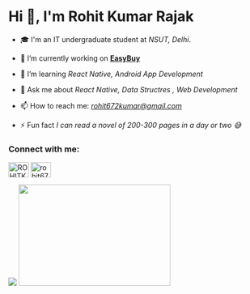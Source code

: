 <!-- ### Hi, I'm Rohit Kumar Rajak 👋


- 🎓 I'm an IT undergraduate student at *NSUT, Delhi*.
- 🌱 I’m *learning* Data Structures and Algorithms.
- 💬 *Ask me about*: Reactjs or any tech related stuff.
- 📫 *How to reach me*: [LinkedIn](https://www.linkedin.com/in/rohit672/), [Twitter](https://twitter.com/ROHITKU82793505)                    
- ⚡ *Fun fact*: I can read a novel of 300 pages in a day or two.
- 😄 *Pronouns*: He/His

<p float="left">
  <img src="https://github-readme-stats.vercel.app/api?username=manojnsut&&show_icons=true&count_private=true&include_all_commits=true" />
  <img src="https://github-readme-stats.vercel.app/api/top-langs/?username=manojnsut" width="300" height="200"/>
</p>
 -->
 
 <h1>Hi 👋, I'm Rohit Kumar Rajak</h1>


<!-- <p align="left">  </p> -->

<!-- <p align="left"> <a href="https://twitter.com/jonam_lehgab" target="blank"><img src="https://img.shields.io/twitter/follow/jonam_lehgab?logo=twitter&style=for-the-badge" alt="jonam_lehgab" /></a> </p> -->
- 🎓 I'm an IT undergraduate student at *NSUT, Delhi*.
- 🔭 I’m currently working on **[EasyBuy](https://github.com/rohit672/EasyBuy)**

- 🌱 I’m learning *React Native, Android App Development*

- 💬 Ask me about *React Native, Data Structres , Web Development*

- 📫 How to reach me: *rohit672kumar@gmail.com*

- ⚡ Fun fact *I can read a novel of 200-300 pages in a day or two 😅*

<h3 align="left">Connect with me:</h3>
<p align="left">
<a href="https://twitter.com/ROHITKU82793505" target="blank"><img align="center" src="https://raw.githubusercontent.com/rahuldkjain/github-profile-readme-generator/master/src/images/icons/Social/twitter.svg" alt="ROHITKU82793505" height="30" width="40" /></a>
<a href="https://linkedin.com/in/rohit672" target="blank"><img align="center" src="https://raw.githubusercontent.com/rahuldkjain/github-profile-readme-generator/master/src/images/icons/Social/linked-in-alt.svg" alt="rohit672" height="30" width="40" /></a>
</p>

<!-- <h3 align="left">Languages and Tools:</h3>
<p align="left"> <a href="https://www.w3schools.com/cpp/" target="_blank" rel="noreferrer"> <img src="https://raw.githubusercontent.com/devicons/devicon/master/icons/cplusplus/cplusplus-original.svg" alt="cplusplus" width="40" height="40"/> </a> <a href="https://www.w3schools.com/css/" target="_blank" rel="noreferrer"> <img src="https://raw.githubusercontent.com/devicons/devicon/master/icons/css3/css3-original-wordmark.svg" alt="css3" width="40" height="40"/> </a>  <a href="https://git-scm.com/" target="_blank" rel="noreferrer"> <img src="https://www.vectorlogo.zone/logos/git-scm/git-scm-icon.svg" alt="git" width="40" height="40"/> </a> <a href="https://www.w3.org/html/" target="_blank" rel="noreferrer"> <img src="https://raw.githubusercontent.com/devicons/devicon/master/icons/html5/html5-original-wordmark.svg" alt="html5" width="40" height="40"/> </a> <a href="https://developer.mozilla.org/en-US/docs/Web/JavaScript" target="_blank" rel="noreferrer"> <img src="https://raw.githubusercontent.com/devicons/devicon/master/icons/javascript/javascript-original.svg" alt="javascript" width="40" height="40"/> </a> <a href="https://www.mongodb.com/" target="_blank" rel="noreferrer"> <img src="https://raw.githubusercontent.com/devicons/devicon/master/icons/mongodb/mongodb-original-wordmark.svg" alt="mongodb" width="40" height="40"/> </a> <a href="https://nodejs.org" target="_blank" rel="noreferrer"> <img src="https://raw.githubusercontent.com/devicons/devicon/master/icons/nodejs/nodejs-original-wordmark.svg" alt="nodejs" width="40" height="40"/> </a> <a href="https://postman.com" target="_blank" rel="noreferrer"> <img src="https://www.vectorlogo.zone/logos/getpostman/getpostman-icon.svg" alt="postman" width="40" height="40"/> </a> <a href="https://reactnative.dev/" target="_blank" rel="noreferrer"> <img src="https://reactnative.dev/img/header_logo.svg" alt="reactnative" width="40" height="40"/> </a> </p> -->

<!-- <p>&nbsp;<img align="center" src="https://github-readme-stats.vercel.app/api?username=manojnsut&show_icons=true&locale=en" alt="manojnsut" /></p> -->
<p float="left">
  <img src="https://github-readme-stats.vercel.app/api?username=manojnsut&&show_icons=false&count_private=true&include_all_commits=true"/>
  <img src="https://github-readme-stats.vercel.app/api/top-langs/?username=manojnsut" width="300" height="200"/>
</p>
